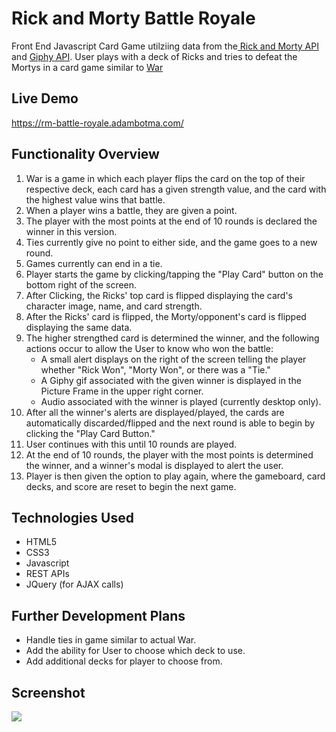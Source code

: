 # Rick and Morty Battle Royale
Front End Javascript Card Game utilziing data from the<a href='https://rickandmortyapi.com/'> Rick and Morty API</a> and <a href='https://developers.giphy.com/docs/api/'>Giphy API</a>. User plays with a deck of Ricks and tries to defeat the Mortys in a card game similar to <a href='https://en.wikipedia.org/wiki/War_(card_game)'>War</a>


## Live Demo

https://rm-battle-royale.adambotma.com/


## Functionality Overview

1. War is a game in which each player flips the card on the top of their respective deck, each card has a given strength value, and the card with the highest value wins that battle.  
2. When a player wins a battle, they are given a point. 
3. The player with the most points at the end of 10 rounds is declared the winner in this version.
4. Ties currently give no point to either side, and the game goes to a new round.
5. Games currently can end in a tie. 
6. Player starts the game by clicking/tapping the "Play Card" button on the bottom right of the screen. 
7. After Clicking, the Ricks' top card is flipped displaying the card's character image, name, and card strength. 
8. After the Ricks' card is flipped, the Morty/opponent's card is flipped displaying the same data.
9. The higher strengthed card is determined the winner, and the following actions occur to allow the User to know who won the battle:
   * A small alert displays on the right of the screen telling the player whether "Rick Won", "Morty Won", or there was a "Tie."
   * A Giphy gif associated with the given winner is displayed in the Picture Frame in the upper right corner.
   * Audio associated with the winner is played (currently desktop only). 
10. After all the winner's alerts are displayed/played, the cards are automatically discarded/flipped and the next round is able to begin by clicking the "Play Card Button."
11. User continues with this until 10 rounds are played.  
12. At the end of 10 rounds, the player with the most points is determined the winner, and a winner's modal is displayed to alert the user.
13. Player is then given the option to play again, where the gameboard, card decks, and score are reset to begin the next game. 


## Technologies Used

* HTML5
* CSS3
* Javascript
* REST APIs
* JQuery (for AJAX calls)

## Further Development Plans

* Handle ties in game similar to actual War.
* Add the ability for User to choose which deck to use.
* Add additional decks for player to choose from. 

## Screenshot

![](images/rm-battle-royal-gameplay.gif)
